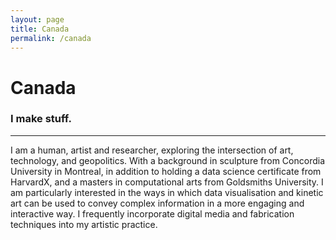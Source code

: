 ```yaml
---
layout: page
title: Canada
permalink: /canada
---
```

# Canada 
### I make stuff.
--- 
I am a human, artist and researcher, exploring the intersection of art, technology, and geopolitics. With a background in sculpture from Concordia University in Montreal, in addition to holding a data science certificate from HarvardX, and a masters in computational arts from Goldsmiths University. I am particularly interested in the ways in which data visualisation and kinetic art can be used to convey complex information in a more engaging and interactive way. I frequently incorporate digital media and fabrication techniques into my artistic practice.